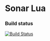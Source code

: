 Sonar Lua
=========

### Build status

[![Build Status](https://api.travis-ci.org/SonarCommunity/sonar-lua.svg)](https://travis-ci.org/SonarCommunity/sonar-lua)
